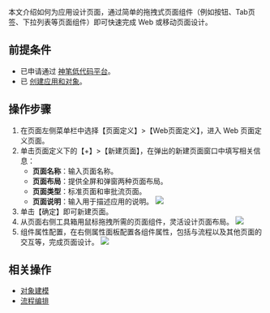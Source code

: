 本文介绍如何为应用设计页面，通过简单的拖拽式页面组件（例如按钮、Tab页签、下拉列表等页面组件）即可快速完成 Web 或移动页面设计。


## 前提条件

- 已申请通过 [神笔低代码平台]()。
- 已 [创建应用和对象](https://cloud.tencent.com/document/product/1365/51314)。


## 操作步骤

1. 在页面左侧菜单栏中选择【页面定义】>【Web页面定义】，进入 Web 页面定义页面。
2. 单击页面定义下的【+】>【新建页面】，在弹出的新建页面窗口中填写相关信息：
	- **页面名称**：输入页面名称。
	- **页面布局**：提供全屏和弹窗两种页面布局。
	- **页面类型**：标准页面和审批流页面。
	- **页面说明**：输入用于描述应用的说明。
![](https://main.qcloudimg.com/raw/a9452682000b0f690de7bdc62be3bf9b.jpg)
3. 单击【确定】即可新建页面。
4. 从页面右侧工具箱用鼠标拖拽所需的页面组件，灵活设计页面布局。
![](https://main.qcloudimg.com/raw/0ccf4d388174457af788469b0f5f83af.jpg)
5. 组件属性配置，在右侧属性面板配置各组件属性，包括与流程以及其他页面的交互等，完成页面设计。
![](https://main.qcloudimg.com/raw/c42e989ff32458b4f9c043cccb2fedba.jpg)



## 相关操作

- [对象建模](https://cloud.tencent.com/document/product/1365/51314)
- [流程编排](https://cloud.tencent.com/document/product/1365/51322)
